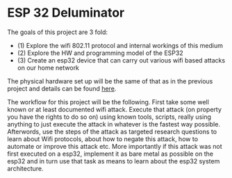 # ESP 32 Deluminator

The goals of this project are 3 fold:

* (1) Explore the wifi 802.11 protocol and internal workings of this medium
* (2) Explore the HW and programming model of the ESP32
* (3) Create an esp32 device that can carry out various wifi based attacks on our home network

The physical hardware set up will be the same of that as in the previous project and details can be found [here](https://github.com/tanner-johnson2718/PI_JTAG_DBGR/blob/master/writeups/Init_PI_JTAG_Test.md).

The workflow for this project will be the following. First take some well known or at least documented wifi attack. Execute that attack (on property you have the rights to do so on) using known tools, scripts, really using anything to just execute the attack in whatever is the fastest way possible. Afterwords, use the steps of the attack as targeted research questions to learn about Wifi protocols, about how to negate this attack, how to automate or improve this attack etc. More importantly if this attack was not first executed on a esp32, implement it as bare metal as possible on the esp32 and in turn use that task as means to learn about the esp32 system architecture.